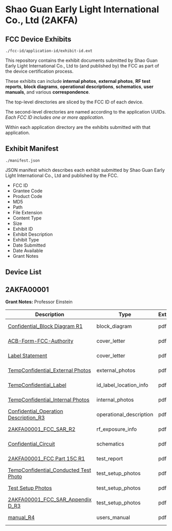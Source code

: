 # Shao Guan Early Light International Co., Ltd (2AKFA)
## FCC Device Exhibits

```
./fcc-id/application-id/exhibit-id.ext
```

This repository contains the exhibit documents submitted by Shao Guan Early Light International Co., Ltd to (and published by) the FCC as part of the device certification process.

These exhibits can include **internal photos**, **external photos**, **RF test reports**, **block diagrams**, **operational descriptions**, **schematics**, **user manuals**, and various **correspondence**.

The top-level directories are sliced by the FCC ID of each device.

The second-level directories are named according to the application UUIDs. *Each FCC ID includes one or more application.*

Within each application directory are the exhibits submitted with that application. 

## Exhibit Manifest

```
./manifest.json
```

JSON manifest which describes each exhibit submitted by Shao Guan Early Light International Co., Ltd and published by the FCC.

- FCC ID
- Grantee Code
- Product Code
- MD5
- Path
- File Extension
- Content Type
- Size
- Exhibit ID
- Exhibit Description
- Exhibit Type
- Date Submitted
- Date Available
- Grant Notes

## Device List
## 2AKFA00001
**Grant Notes:** Professor Einstein

| Description | Type | Ext | Size | Submitted | Available |
| ----------- | ---- | --- | ---- | --------- | --------- |
| [Confidential_Block Diagram R1](2AKFA00001/b6379449639795ea98d7895ce54d66c8/3467145.pdf) | block_diagram | pdf | 87465 | 2017-07-17 | 2017-07-18 |
| [ACB-Form-FCC-Authority](2AKFA00001/b6379449639795ea98d7895ce54d66c8/3467146.pdf) | cover_letter | pdf | 86016 | 2017-07-17 | 2017-07-18 |
| [Label Statement](2AKFA00001/b6379449639795ea98d7895ce54d66c8/3467148.pdf) | cover_letter | pdf | 150185 | 2017-07-17 | 2017-07-18 |
| [TempConfidential_External Photos](2AKFA00001/b6379449639795ea98d7895ce54d66c8/3467149.pdf) | external_photos | pdf | 314756 | 2017-07-17 | None |
| [TempConfidential_Label](2AKFA00001/b6379449639795ea98d7895ce54d66c8/3467151.pdf) | id_label_location_info | pdf | 80231 | 2017-07-17 | 2017-07-18 |
| [TempConfidential_Internal Photos](2AKFA00001/b6379449639795ea98d7895ce54d66c8/3467150.pdf) | internal_photos | pdf | 3655473 | 2017-07-17 | None |
| [Confidential_Operation Description_R3](2AKFA00001/b6379449639795ea98d7895ce54d66c8/3467152.pdf) | operational_description | pdf | 70037 | 2017-07-17 | 2017-07-18 |
| [2AKFA00001_FCC_SAR_R2](2AKFA00001/b6379449639795ea98d7895ce54d66c8/3467154.pdf) | rf_exposure_info | pdf | 4357422 | 2017-07-17 | 2017-07-18 |
| [Confidential_Circuit](2AKFA00001/b6379449639795ea98d7895ce54d66c8/3467153.pdf) | schematics | pdf | 617127 | 2017-07-17 | 2017-07-18 |
| [2AKFA00001_FCC Part 15C R1](2AKFA00001/b6379449639795ea98d7895ce54d66c8/3467168.pdf) | test_report | pdf | 1226130 | 2017-07-17 | 2017-07-18 |
| [TempConfidential_Conducted Test Photo](2AKFA00001/b6379449639795ea98d7895ce54d66c8/3467170.pdf) | test_setup_photos | pdf | 108063 | 2017-07-17 | None |
| [Test Setup Photos](2AKFA00001/b6379449639795ea98d7895ce54d66c8/3467171.pdf) | test_setup_photos | pdf | 391711 | 2017-07-17 | None |
| [2AKFA00001_FCC_SAR_Appendix D_R3](2AKFA00001/b6379449639795ea98d7895ce54d66c8/3468671.pdf) | test_setup_photos | pdf | 763086 | 2017-07-18 | 2017-07-18 |
| [manual_R4](2AKFA00001/b6379449639795ea98d7895ce54d66c8/3468676.pdf) | users_manual | pdf | 5901812 | 2017-07-18 | 2017-07-18 |
